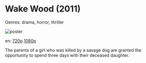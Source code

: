 # Wake Wood (2011)

Genres: drama, horror, thriller

![poster](http://image.tmdb.org/t/p/w500/5qGmSxKYJGhGDkR9zTJ07dQY39J.jpg)

en:
  [720p](magnet:?xt=urn:btih:1C2CC5B12D18EDA7045177BDD6B5C84B92365A6A&tr=udp://glotorrents.pw:6969/announce&tr=udp://tracker.opentrackr.org:1337/announce&tr=udp://torrent.gresille.org:80/announce&tr=udp://tracker.openbittorrent.com:80&tr=udp://tracker.coppersurfer.tk:6969&tr=udp://tracker.leechers-paradise.org:6969&tr=udp://p4p.arenabg.ch:1337&tr=udp://tracker.internetwarriors.net:1337)
  [1080p](magnet:?xt=urn:btih:84E3EB548789B7B9769B779919AD980695B579F0&tr=udp://glotorrents.pw:6969/announce&tr=udp://tracker.opentrackr.org:1337/announce&tr=udp://torrent.gresille.org:80/announce&tr=udp://tracker.openbittorrent.com:80&tr=udp://tracker.coppersurfer.tk:6969&tr=udp://tracker.leechers-paradise.org:6969&tr=udp://p4p.arenabg.ch:1337&tr=udp://tracker.internetwarriors.net:1337)
  


The parents of a girl who was killed by a savage dog are granted the opportunity to spend three days with their deceased daughter.